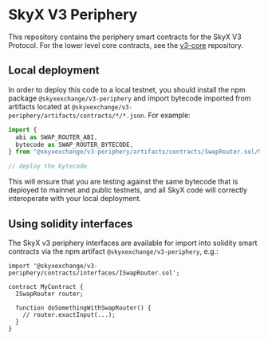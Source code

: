 # SkyX V3 Periphery

This repository contains the periphery smart contracts for the SkyX V3 Protocol.
For the lower level core contracts, see the [v3-core](https://github.com/skyxexchange/v3-core)
repository.

## Local deployment

In order to deploy this code to a local testnet, you should install the npm package
`@skyxexchange/v3-periphery`
and import bytecode imported from artifacts located at
`@skyxexchange/v3-periphery/artifacts/contracts/*/*.json`.
For example:

```typescript
import {
  abi as SWAP_ROUTER_ABI,
  bytecode as SWAP_ROUTER_BYTECODE,
} from '@skyxexchange/v3-periphery/artifacts/contracts/SwapRouter.sol/SwapRouter.json'

// deploy the bytecode
```

This will ensure that you are testing against the same bytecode that is deployed to
mainnet and public testnets, and all SkyX code will correctly interoperate with
your local deployment.

## Using solidity interfaces

The SkyX v3 periphery interfaces are available for import into solidity smart contracts
via the npm artifact `@skyxexchange/v3-periphery`, e.g.:

```solidity
import '@skyxexchange/v3-periphery/contracts/interfaces/ISwapRouter.sol';

contract MyContract {
  ISwapRouter router;

  function doSomethingWithSwapRouter() {
    // router.exactInput(...);
  }
}

```